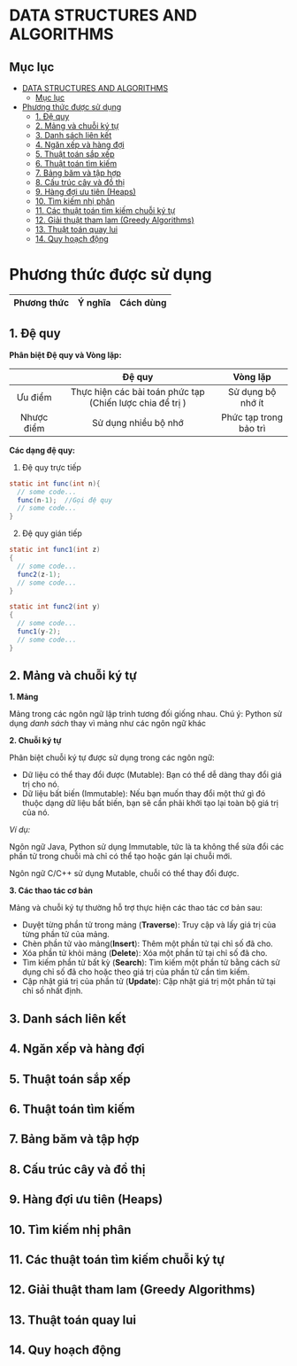# DATA STRUCTURES AND ALGORITHMS

## Mục lục
- [DATA STRUCTURES AND ALGORITHMS](#data-structures-and-algorithms)
  - [Mục lục](#mục-lục)
- [Phương thức được sử dụng](#phương-thức-được-sử-dụng)
  - [1. Đệ quy](#1-đệ-quy)
  - [2. Mảng và chuỗi ký tự](#2-mảng-và-chuỗi-ký-tự)
  - [3. Danh sách liên kết](#3-danh-sách-liên-kết)
  - [4. Ngăn xếp và hàng đợi](#4-ngăn-xếp-và-hàng-đợi)
  - [5. Thuật toán sắp xếp](#5-thuật-toán-sắp-xếp)
  - [6. Thuật toán tìm kiếm](#6-thuật-toán-tìm-kiếm)
  - [7. Bảng băm và tập hợp](#7-bảng-băm-và-tập-hợp)
  - [8. Cấu trúc cây và đồ thị](#8-cấu-trúc-cây-và-đồ-thị)
  - [9. Hàng đợi ưu tiên (Heaps)](#9-hàng-đợi-ưu-tiên-heaps)
  - [10. Tìm kiếm nhị phân](#10-tìm-kiếm-nhị-phân)
  - [11. Các thuật toán tìm kiếm chuỗi ký tự](#11-các-thuật-toán-tìm-kiếm-chuỗi-ký-tự)
  - [12. Giải thuật tham lam (Greedy Algorithms)](#12-giải-thuật-tham-lam-greedy-algorithms)
  - [13. Thuật toán quay lui](#13-thuật-toán-quay-lui)
  - [14. Quy hoạch động](#14-quy-hoạch-động)


# Phương thức được sử dụng

| Phương thức | Ý nghĩa | Cách dùng |
| :---: | :---: | :---: | 


## 1. Đệ quy

**Phân biệt Đệ quy và Vòng lặp:**

| | Đệ quy | Vòng lặp
| :---: | :---: | :---: |
| Ưu điểm | Thực hiện các bài toán phức tạp (Chiến lược chia để trị )| Sử dụng bộ nhớ ít |
| Nhược điểm | Sử dụng nhiều bộ nhớ | Phức tạp trong bảo trì |

**Các dạng đệ quy:**

1. Đệ quy trực tiếp
   
```java
static int func(int n){
  // some code...
  func(n-1);  //Gọi đệ quy
  // some code...
}
``` 

2. Đệ quy gián tiếp

```java
static int func1(int z)
{
  // some code...
  func2(z-1);
  // some code...
}

static int func2(int y)
{
  // some code...
  func1(y-2);
  // some code...
}
```

## 2. Mảng và chuỗi ký tự

**1. Mảng**

Mảng trong các ngôn ngữ lập trình tương đối giống nhau. Chú ý: Python sử dụng *danh sách* thay vì mảng như các ngôn ngữ khác

**2. Chuỗi ký tự**

Phân biệt chuỗi ký tự được sử dụng trong các ngôn ngữ:

- Dữ liệu có thể thay đổi được (Mutable): Bạn có thể dễ dàng thay đổi giá trị cho nó.
- Dữ liệu bất biến (Immutable): Nếu bạn muốn thay đổi một thứ gì đó thuộc dạng dữ liệu bất biến, bạn sẽ cần phải khởi tạo lại toàn bộ giá trị của nó.

*Ví dụ:*

Ngôn ngữ Java, Python sử dụng Immutable, tức là ta không thể sửa đổi các phần tử trong chuỗi mà chỉ có thể tạo hoặc gán lại chuỗi mới.

Ngôn ngữ C/C++ sử dụng Mutable, chuỗi có thể thay đổi được.

**3. Các thao tác cơ bản**

Mảng và chuỗi ký tự thường hỗ trợ thực hiện các thao tác cơ bản sau:

- Duyệt từng phần tử trong mảng (**Traverse**): Truy cập và lấy giá trị của từng phần tử của mảng.
- Chèn phần tử vào mảng(**Insert**): Thêm một phần tử tại chỉ số đã cho.
- Xóa phần tử khỏi mảng (**Delete**): Xóa một phần tử tại chỉ số đã cho.
- Tìm kiếm phần tử bất kỳ (**Search**): Tìm kiếm một phần tử bằng cách sử dụng chỉ số đã cho hoặc theo giá trị của phần tử cần tìm kiếm.
- Cập nhật giá trị của phần tử (**Update**): Cập nhật giá trị một phần tử tại chỉ số nhất định.

## 3. Danh sách liên kết


## 4. Ngăn xếp và hàng đợi


## 5. Thuật toán sắp xếp


## 6. Thuật toán tìm kiếm


## 7. Bảng băm và tập hợp


## 8. Cấu trúc cây và đồ thị


## 9. Hàng đợi ưu tiên (Heaps)


## 10. Tìm kiếm nhị phân


## 11. Các thuật toán tìm kiếm chuỗi ký tự


## 12. Giải thuật tham lam (Greedy Algorithms)


## 13. Thuật toán quay lui


## 14. Quy hoạch động
